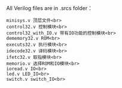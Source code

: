 All Verilog files are in .srcs folder：<br>
    
    minisys.v 顶层文件<br>
    control32.v 控制模块<br>
    control32_with_IO.v 带有IO功能的控制模块<br>
    dememory32.v ROM<br>
    executs32.v 执行模块<br>
    idecode32.v 译码模块<br>
    ifetc32.v 取指模块<br>
    memorio.v 选择ROM和IO模块<br>
    ioread.v IO<br>
    led.v LED_IO<br>
    switch.v switch_IO<br>
